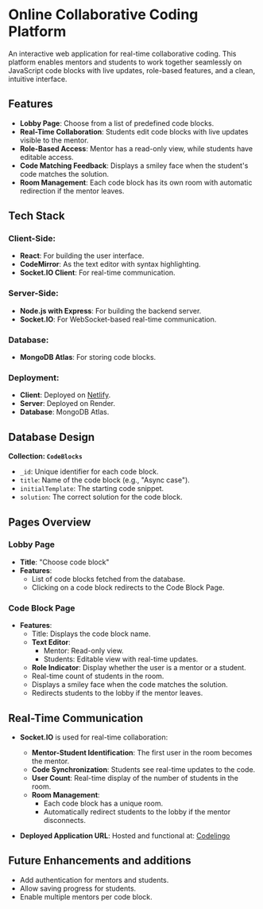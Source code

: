 # Online Collaborative Coding Platform

An interactive web application for real-time collaborative coding. This platform enables mentors and students to work together seamlessly on JavaScript code blocks with live updates, role-based features, and a clean, intuitive interface.

## Features

- **Lobby Page**: Choose from a list of predefined code blocks.
- **Real-Time Collaboration**: Students edit code blocks with live updates visible to the mentor.
- **Role-Based Access**: Mentor has a read-only view, while students have editable access.
- **Code Matching Feedback**: Displays a smiley face when the student's code matches the solution.
- **Room Management**: Each code block has its own room with automatic redirection if the mentor leaves.

## Tech Stack

### Client-Side:
- **React**: For building the user interface.
- **CodeMirror**: As the text editor with syntax highlighting.
- **Socket.IO Client**: For real-time communication.

### Server-Side:
- **Node.js with Express**: For building the backend server.
- **Socket.IO**: For WebSocket-based real-time communication.

### Database:
- **MongoDB Atlas**: For storing code blocks.

### Deployment:
- **Client**: Deployed on [Netlify](codelingo-moveo.netlify.app).
- **Server**: Deployed on Render.
- **Database**: MongoDB Atlas.

## Database Design

**Collection: `CodeBlocks`**
- `_id`: Unique identifier for each code block.
- `title`: Name of the code block (e.g., "Async case").
- `initialTemplate`: The starting code snippet.
- `solution`: The correct solution for the code block.

## Pages Overview

### Lobby Page
- **Title**: "Choose code block"
- **Features**:
  - List of code blocks fetched from the database.
  - Clicking on a code block redirects to the Code Block Page.

### Code Block Page
- **Features**:
  - Title: Displays the code block name.
  - **Text Editor**:
    - Mentor: Read-only view.
    - Students: Editable view with real-time updates.
  - **Role Indicator**: Display whether the user is a mentor or a student.
  - Real-time count of students in the room.
  - Displays a smiley face when the code matches the solution.
  - Redirects students to the lobby if the mentor leaves.

## Real-Time Communication

- **Socket.IO** is used for real-time collaboration:
  - **Mentor-Student Identification**: The first user in the room becomes the mentor.
  - **Code Synchronization**: Students see real-time updates to the code.
  - **User Count**: Real-time display of the number of students in the room.
  - **Room Management**:
    - Each code block has a unique room.
    - Automatically redirect students to the lobby if the mentor disconnects.

- **Deployed Application URL**: Hosted and functional at: [Codelingo](codelingo-moveo.netlify.app)


## Future Enhancements and additions

- Add authentication for mentors and students.
- Allow saving progress for students.
- Enable multiple mentors per code block.